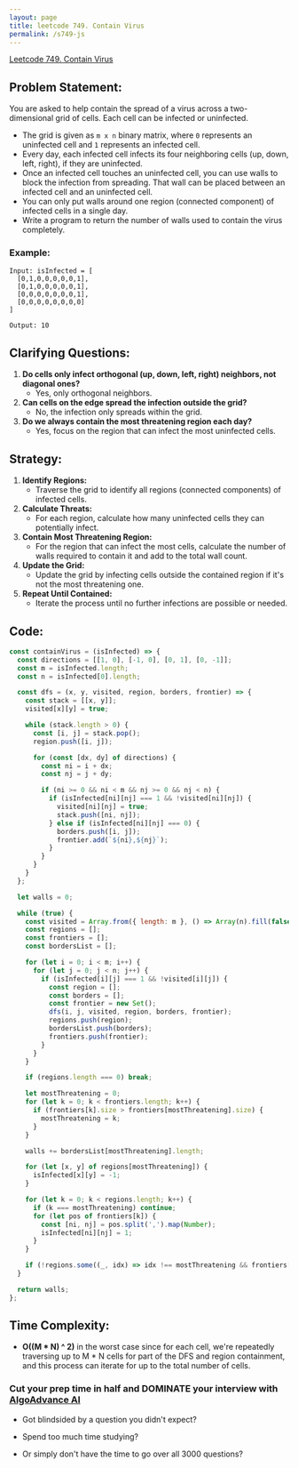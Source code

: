 ```yaml
---
layout: page
title: leetcode 749. Contain Virus
permalink: /s749-js
---
```

[Leetcode 749. Contain Virus](https://algoadvance.github.io/algoadvance/l749)
## Problem Statement:
You are asked to help contain the spread of a virus across a two-dimensional grid of cells. Each cell can be infected or uninfected.

- The grid is given as `m x n` binary matrix, where `0` represents an uninfected cell and `1` represents an infected cell.
- Every day, each infected cell infects its four neighboring cells (up, down, left, right), if they are uninfected.
- Once an infected cell touches an uninfected cell, you can use walls to block the infection from spreading. That wall can be placed between an infected cell and an uninfected cell.
- You can only put walls around one region (connected component) of infected cells in a single day.
- Write a program to return the number of walls used to contain the virus completely.

### Example:
```plaintext
Input: isInfected = [
  [0,1,0,0,0,0,0,1],
  [0,1,0,0,0,0,0,1],
  [0,0,0,0,0,0,0,1],
  [0,0,0,0,0,0,0,0]
]

Output: 10
```

## Clarifying Questions:
1. **Do cells only infect orthogonal (up, down, left, right) neighbors, not diagonal ones?**
   - Yes, only orthogonal neighbors.
2. **Can cells on the edge spread the infection outside the grid?**
   - No, the infection only spreads within the grid.
3. **Do we always contain the most threatening region each day?**
   - Yes, focus on the region that can infect the most uninfected cells.

## Strategy:
1. **Identify Regions:**
   - Traverse the grid to identify all regions (connected components) of infected cells.
2. **Calculate Threats:**
   - For each region, calculate how many uninfected cells they can potentially infect.
3. **Contain Most Threatening Region:**
   - For the region that can infect the most cells, calculate the number of walls required to contain it and add to the total wall count.
4. **Update the Grid:**
   - Update the grid by infecting cells outside the contained region if it's not the most threatening one.
5. **Repeat Until Contained:**
   - Iterate the process until no further infections are possible or needed.

## Code:
```javascript
const containVirus = (isInfected) => {
  const directions = [[1, 0], [-1, 0], [0, 1], [0, -1]];
  const m = isInfected.length;
  const n = isInfected[0].length;

  const dfs = (x, y, visited, region, borders, frontier) => {
    const stack = [[x, y]];
    visited[x][y] = true;

    while (stack.length > 0) {
      const [i, j] = stack.pop();
      region.push([i, j]);

      for (const [dx, dy] of directions) {
        const ni = i + dx;
        const nj = j + dy;

        if (ni >= 0 && ni < m && nj >= 0 && nj < n) {
          if (isInfected[ni][nj] === 1 && !visited[ni][nj]) {
            visited[ni][nj] = true;
            stack.push([ni, nj]);
          } else if (isInfected[ni][nj] === 0) {
            borders.push([i, j]);
            frontier.add(`${ni},${nj}`);
          }
        }
      }
    }
  };

  let walls = 0;

  while (true) {
    const visited = Array.from({ length: m }, () => Array(n).fill(false));
    const regions = [];
    const frontiers = [];
    const bordersList = [];

    for (let i = 0; i < m; i++) {
      for (let j = 0; j < n; j++) {
        if (isInfected[i][j] === 1 && !visited[i][j]) {
          const region = [];
          const borders = [];
          const frontier = new Set();
          dfs(i, j, visited, region, borders, frontier);
          regions.push(region);
          bordersList.push(borders);
          frontiers.push(frontier);
        }
      }
    }

    if (regions.length === 0) break;

    let mostThreatening = 0;
    for (let k = 0; k < frontiers.length; k++) {
      if (frontiers[k].size > frontiers[mostThreatening].size) {
        mostThreatening = k;
      }
    }

    walls += bordersList[mostThreatening].length;

    for (let [x, y] of regions[mostThreatening]) {
      isInfected[x][y] = -1;
    }

    for (let k = 0; k < regions.length; k++) {
      if (k === mostThreatening) continue;
      for (let pos of frontiers[k]) {
        const [ni, nj] = pos.split(',').map(Number);
        isInfected[ni][nj] = 1;
      }
    }

    if (!regions.some((_, idx) => idx !== mostThreatening && frontiers[idx].size > 0)) break;
  }

  return walls;
};
```

## Time Complexity:
- **O((M * N) ^ 2)** in the worst case since for each cell, we're repeatedly traversing up to M * N cells for part of the DFS and region containment, and this process can iterate for up to the total number of cells.


### Cut your prep time in half and DOMINATE your interview with [AlgoAdvance AI](https://algoAdvance.com)

- Got blindsided by a question you didn't expect?

- Spend too much time studying?

- Or simply don't have the time to go over all 3000 questions?

